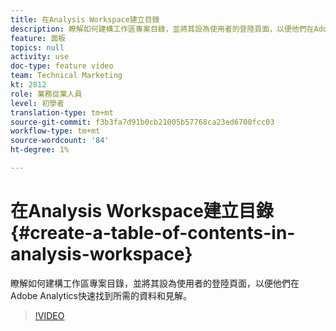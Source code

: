 ```yaml
---
title: 在Analysis Workspace建立目錄
description: 瞭解如何建構工作區專案目錄，並將其設為使用者的登陸頁面，以便他們在Adobe Analytics快速找到所需的資料和見解。
feature: 面板
topics: null
activity: use
doc-type: feature video
team: Technical Marketing
kt: 2812
role: 業務從業人員
level: 初學者
translation-type: tm+mt
source-git-commit: f3b3fa7d91b0cb21005b57768ca23ed6700fcc03
workflow-type: tm+mt
source-wordcount: '84'
ht-degree: 1%

---
```



# 在Analysis Workspace建立目錄{#create-a-table-of-contents-in-analysis-workspace}

瞭解如何建構工作區專案目錄，並將其設為使用者的登陸頁面，以便他們在Adobe Analytics快速找到所需的資料和見解。

>[!VIDEO](https://video.tv.adobe.com/v/26990/?quality=12)
